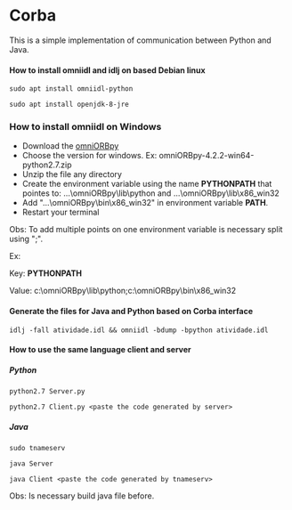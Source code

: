 # Corba

This is a simple implementation of communication between Python and Java.

#### How to install omniidl and idlj on based Debian linux

```
sudo apt install omniidl-python
```

```
sudo apt install openjdk-8-jre
```

### How to install omniidl on Windows

- Download the [omniORBpy](https://sourceforge.net/projects/omniorb/files/omniORBpy/)
- Choose the version for windows. Ex: omniORBpy-4.2.2-win64-python2.7.zip
- Unzip the file any directory
- Create the environment variable using the name **PYTHONPATH** that pointes to: ...\\omniORBpy\\lib\\python and ...\\omniORBpy\\lib\\x86_win32
- Add "...\\omniORBpy\\bin\\x86_win32" in environment variable **PATH**.
- Restart your terminal

Obs: To add multiple points on one environment variable is necessary split using ";".

Ex:

Key: **PYTHONPATH**

Value: c:\\omniORBpy\\lib\\python;c:\\omniORBpy\\bin\\x86_win32

#### Generate the files for Java and Python based on Corba interface

```
idlj -fall atividade.idl && omniidl -bdump -bpython atividade.idl
```

#### How to use the same language client and server

##### Python

```
python2.7 Server.py
```

```
python2.7 Client.py <paste the code generated by server>
```

##### Java

```
sudo tnameserv
```

```
java Server
```

```
java Client <paste the code generated by tnameserv>
```

Obs: Is necessary build java file before.
